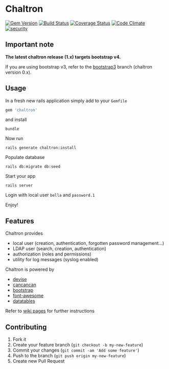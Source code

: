 # Chaltron

[![Gem Version](https://badge.fury.io/rb/chaltron.svg)](http://badge.fury.io/rb/chaltron) [![Build Status](https://travis-ci.org/vicvega/chaltron.svg?branch=master)](http://travis-ci.org/vicvega/chaltron)
[![Coverage Status](https://coveralls.io/repos/github/vicvega/chaltron/badge.svg?branch=master)](https://coveralls.io/github/vicvega/chaltron?branch=master)
[![Code Climate](https://codeclimate.com/github/vicvega/chaltron/badges/gpa.svg)](https://codeclimate.com/github/vicvega/chaltron)
[![security](https://hakiri.io/github/vicvega/chaltron/master.svg)](https://hakiri.io/github/vicvega/chaltron/master)

## Important note

**The latest chaltron release (1.x) targets bootstrap v4.**

If you are using bootstrap v3, refer to the  [bootstrap3](https://github.com/vicvega/chaltron/tree/bootstrap3) branch (chaltron version 0.x).

## Usage

In a fresh new rails application simply add to your `Gemfile`
```ruby
gem 'chaltron'
```
and install
```
bundle
```
Now run
```
rails generate chaltron:install
```

Populate database
```
rails db:migrate db:seed
```

Start your app
```
rails server
```

Login with local user `bella` and `password.1`

Enjoy!

## Features

Chaltron provides
 * local user (creation, authentication, forgotten password management...)
 * LDAP user (search, creation, authentication)
 * authorization (roles and permissions)
 * utility for log messages (syslog enabled)

Chaltron is powered by

 * [devise](https://github.com/plataformatec/devise/)
 * [cancancan](https://github.com/CanCanCommunity/cancancan/)
 * [bootstrap](https://github.com/twbs/bootstrap-rubygem)
 * [font-awesome](https://github.com/FortAwesome/font-awesome-sass)
 * [datatables](https://github.com/mkhairi/jquery-datatables)

Refer to [wiki pages](https://github.com/vicvega/chaltron/wiki) for further instructions

## Contributing

1. Fork it
2. Create your feature branch (`git checkout -b my-new-feature`)
3. Commit your changes (`git commit -am 'Add some feature'`)
4. Push to the branch (`git push origin my-new-feature`)
5. Create new Pull Request
